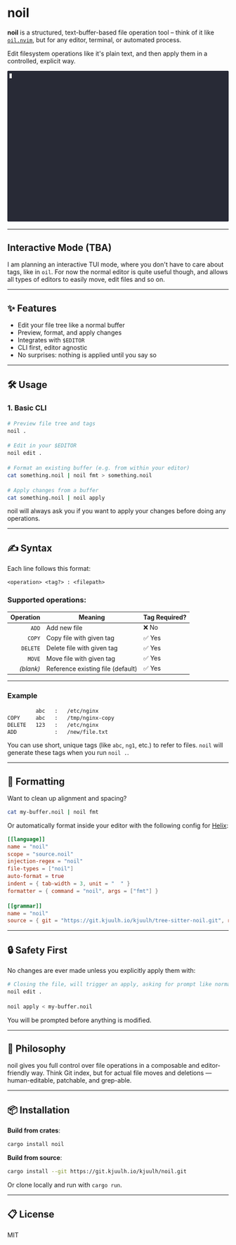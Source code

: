 # noil

**noil** is a structured, text-buffer-based file operation tool – think of it like [`oil.nvim`](https://github.com/stevearc/oil.nvim), but for any editor, terminal, or automated process.

Edit filesystem operations like it's plain text, and then apply them in a controlled, explicit way.

![demo](assets/demo.gif)

---

## Interactive Mode (TBA)

I am planning an interactive TUI mode, where you don't have to care about tags, like in `oil`. For now the normal editor is quite useful though, and allows all types of editors to easily move, edit files and so on.

---

## ✨ Features

* Edit your file tree like a normal buffer
* Preview, format, and apply changes
* Integrates with `$EDITOR`
* CLI first, editor agnostic
* No surprises: nothing is applied until you say so

---

## 🛠️ Usage

### 1. Basic CLI

```bash
# Preview file tree and tags
noil . 

# Edit in your $EDITOR
noil edit .

# Format an existing buffer (e.g. from within your editor)
cat something.noil | noil fmt > something.noil

# Apply changes from a buffer
cat something.noil | noil apply
```

noil will always ask you if you want to apply your changes before doing any operations.

---

## ✍️ Syntax

Each line follows this format:

```
<operation> <tag?> : <filepath>
```

### Supported operations:

| Operation | Meaning                           | Tag Required? |
| --------: | --------------------------------- | ------------- |
|     `ADD` | Add new file                      | ❌ No          |
|    `COPY` | Copy file with given tag          | ✅ Yes         |
|  `DELETE` | Delete file with given tag        | ✅ Yes         |
|    `MOVE` | Move file with given tag          | ✅ Yes         |
| *(blank)* | Reference existing file (default) | ✅ Yes         |

---

### Example

```
         abc   :   /etc/nginx
COPY     abc   :   /tmp/nginx-copy
DELETE   123   :   /etc/nginx
ADD            :   /new/file.txt
```

You can use short, unique tags (like `abc`, `ng1`, etc.) to refer to files. `noil` will generate these tags when you run `noil .`.

---

## 🧽 Formatting

Want to clean up alignment and spacing?

```bash
cat my-buffer.noil | noil fmt
```

Or automatically format inside your editor with the following config for [Helix](https://helix-editor.com):

```toml
[[language]]
name = "noil"
scope = "source.noil"
injection-regex = "noil"
file-types = ["noil"]
auto-format = true
indent = { tab-width = 3, unit = "  " }
formatter = { command = "noil", args = ["fmt"] }

[[grammar]]
name = "noil"
source = { git = "https://git.kjuulh.io/kjuulh/tree-sitter-noil.git", rev = "2f295629439881d0b9e89108a1296881d0daf7b9" }
```

---

## 🔒 Safety First

No changes are ever made unless you explicitly apply them with:

```bash
# Closing the file, will trigger an apply, asking for prompt like normal
noil edit .

noil apply < my-buffer.noil
```

You will be prompted before anything is modified.

---

## 🧠 Philosophy

noil gives you full control over file operations in a composable and editor-friendly way. Think Git index, but for actual file moves and deletions — human-editable, patchable, and grep-able.

---

## 📦 Installation

**Build from crates**:

```bash
cargo install noil
```


**Build from source**:

```bash
cargo install --git https://git.kjuulh.io/kjuulh/noil.git
```

Or clone locally and run with `cargo run`.

---

## 📋 License

MIT

